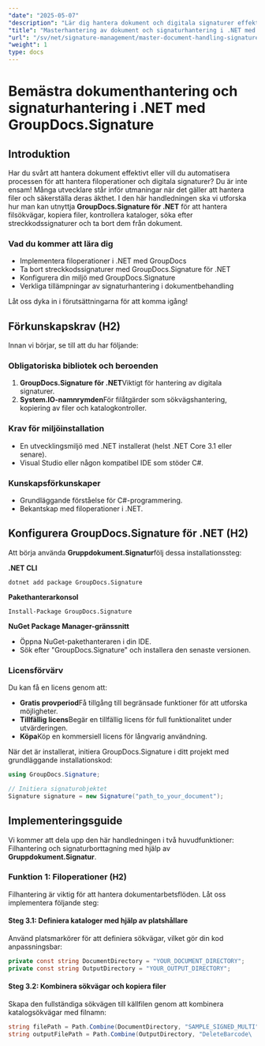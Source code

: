 ```yaml
---
"date": "2025-05-07"
"description": "Lär dig hantera dokument och digitala signaturer effektivt i .NET med GroupDocs.Signature. Automatisera filhantering, sök efter och radera streckkodssignaturer."
"title": "Masterhantering av dokument och signaturhantering i .NET med GroupDocs.Signature"
"url": "/sv/net/signature-management/master-document-handling-signature-management-dotnet/"
"weight": 1
type: docs
---
```

# Bemästra dokumenthantering och signaturhantering i .NET med GroupDocs.Signature

## Introduktion

Har du svårt att hantera dokument effektivt eller vill du automatisera processen för att hantera filoperationer och digitala signaturer? Du är inte ensam! Många utvecklare står inför utmaningar när det gäller att hantera filer och säkerställa deras äkthet. I den här handledningen ska vi utforska hur man kan utnyttja **GroupDocs.Signature för .NET** för att hantera filsökvägar, kopiera filer, kontrollera kataloger, söka efter streckkodssignaturer och ta bort dem från dokument.

### Vad du kommer att lära dig

- Implementera filoperationer i .NET med GroupDocs
- Ta bort streckkodssignaturer med GroupDocs.Signature för .NET
- Konfigurera din miljö med GroupDocs.Signature
- Verkliga tillämpningar av signaturhantering i dokumentbehandling

Låt oss dyka in i förutsättningarna för att komma igång!

## Förkunskapskrav (H2)

Innan vi börjar, se till att du har följande:

### Obligatoriska bibliotek och beroenden

1. **GroupDocs.Signature för .NET**Viktigt för hantering av digitala signaturer.
2. **System.IO-namnrymden**För filåtgärder som sökvägshantering, kopiering av filer och katalogkontroller.

### Krav för miljöinstallation

- En utvecklingsmiljö med .NET installerat (helst .NET Core 3.1 eller senare).
- Visual Studio eller någon kompatibel IDE som stöder C#.

### Kunskapsförkunskaper

- Grundläggande förståelse för C#-programmering.
- Bekantskap med filoperationer i .NET.

## Konfigurera GroupDocs.Signature för .NET (H2)

Att börja använda **Gruppdokument.Signatur**följ dessa installationssteg:

**.NET CLI**
```
dotnet add package GroupDocs.Signature
```

**Pakethanterarkonsol**
```
Install-Package GroupDocs.Signature
```

**NuGet Package Manager-gränssnitt**

- Öppna NuGet-pakethanteraren i din IDE.
- Sök efter "GroupDocs.Signature" och installera den senaste versionen.

### Licensförvärv

Du kan få en licens genom att:

- **Gratis provperiod**Få tillgång till begränsade funktioner för att utforska möjligheter.
- **Tillfällig licens**Begär en tillfällig licens för full funktionalitet under utvärderingen.
- **Köpa**Köp en kommersiell licens för långvarig användning.

När det är installerat, initiera GroupDocs.Signature i ditt projekt med grundläggande installationskod:

```csharp
using GroupDocs.Signature;

// Initiera signaturobjektet
Signature signature = new Signature("path_to_your_document");
```

## Implementeringsguide

Vi kommer att dela upp den här handledningen i två huvudfunktioner: Filhantering och signaturborttagning med hjälp av **Gruppdokument.Signatur**.

### Funktion 1: Filoperationer (H2)

Filhantering är viktig för att hantera dokumentarbetsflöden. Låt oss implementera följande steg:

#### Steg 3.1: Definiera kataloger med hjälp av platshållare

Använd platsmarkörer för att definiera sökvägar, vilket gör din kod anpassningsbar:

```csharp
private const string DocumentDirectory = "YOUR_DOCUMENT_DIRECTORY";
private const string OutputDirectory = "YOUR_OUTPUT_DIRECTORY";
```

#### Steg 3.2: Kombinera sökvägar och kopiera filer

Skapa den fullständiga sökvägen till källfilen genom att kombinera katalogsökvägar med filnamn:

```csharp
string filePath = Path.Combine(DocumentDirectory, "SAMPLE_SIGNED_MULTI");
string outputFilePath = Path.Combine(OutputDirectory, "DeleteBarcode\